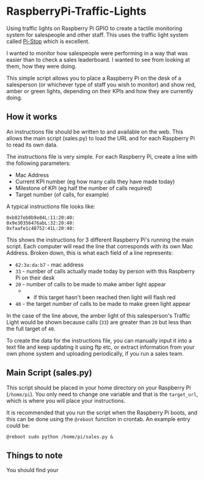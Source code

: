# RaspberryPi-Traffic-Lights
Using traffic lights on Raspberry Pi GPIO to create a tactile monitoring system for salespeople and other staff. This uses the traffic light system called [Pi-Stop](https://github.com/PiHw/Pi-Stop/blob/master/markdown_source/markdown/Discover-PiStop.md) which is excellent.

I wanted to monitor how salespeople were performing in a way that was easier than to check a sales leaderboard. I wanted to see from looking at them, how they were doing.

This simple script allows you to place a Raspberry Pi on the desk of a salesperson (or whichever type of staff you wish to monitor) and show red, amber or green lights, depending on their KPIs and how they are currently doing.

## How it works
An instructions file should be written to and available on the web. This allows the main script (sales.py) to load the URL and for each Raspberry Pi to read its own data.

The instructions file is very simple. For each Raspberry Pi, create a line with the following parameters:
* Mac Address
* Current KPI number (eg how many calls they have made today)
* Milestone of KPI (eg half the number of calls required)
* Target number (of calls, for example)

A typical instructions file looks like:

    0xb827eb8b9e84L:11:20:40:
    0x9e30356476abL:32:20:40:
    0xfaafe1c40752:41L:20:40:
This shows the instructions for 3 different Raspberry Pi's running the main script. Each computer will read the line that corresponds with its own Mac Address. Broken down, this is what each field of a line represents:

* `62:3a:da:b7` - mac address
* `33` - number of calls actually made today by person with this Raspberry Pi on their desk
* `20` - number of calls to be made to make amber light appear
  * - if this target hasn't been reached then light will flash red 
* `40` - the target number of calls to be made to make green light appear

In the case of the line above, the amber light of this salesperson's Traffic Light would be shown because calls (`33`) are greater than `20` but less than the full target of `40`.

To create the data for the instructions file, you can manually input it into a text file and keep updating it using ftp etc, or extract information from your own phone system and uploading periodically, if you run a sales team.

## Main Script (sales.py)
This script should be placed in your home directory on your Raspberry Pi (`/home/pi`). You only need to change one variable and that is the `target_url`, which is where you will place your instructions.

It is recommended that you run the script when the Raspberry Pi boots, and this can be done using the `@reboot` function in crontab. An example entry could be:

`@reboot sudo python /home/pi/sales.py &`

## Things to note
You should find your 


